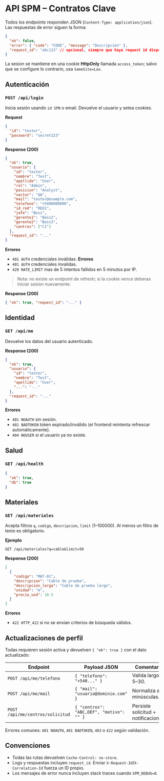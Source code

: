# API SPM – Contratos Clave

Todos los endpoints responden JSON (`Content-Type: application/json`). Las respuestas de error siguen la forma:

```json
{
  "ok": false,
  "error": { "code": "CODE", "message": "Descripción" },
  "request_id": "abc123" // opcional, siempre que haya request id disponible
}
```

La sesion se mantiene en una cookie **HttpOnly** llamada `access_token`; salvo que se configure lo contrario, usa `SameSite=Lax`.

## Autenticación

### `POST /api/login`
Inicia sesión usando `id SPN` o email. Devuelve el usuario y setea cookies.

**Request**
```json
{
  "id": "tester",
  "password": "secret123"
}
```

**Response (200)**
```json
{
  "ok": true,
  "usuario": {
    "id": "tester",
    "nombre": "Test",
    "apellido": "User",
    "rol": "Admin",
    "posicion": "Analyst",
    "sector": "QA",
    "mail": "tester@example.com",
    "telefono": "+5400000000",
    "id_red": "RED1",
    "jefe": "Boss",
    "gerente1": "Boss2",
    "gerente2": "Boss3",
    "centros": ["C1"]
  },
  "request_id": "..."
}
```

**Errores**
- `401 AUTH` credenciales inválidas.
**Errores**
- `401 AUTH` credenciales invalidas.
- `429 RATE_LIMIT` mas de 5 intentos fallidos en 5 minutos por IP.

> Nota: no existe un endpoint de refresh; si la cookie vence deberas iniciar sesion nuevamente.

**Response (200)**
```json
{ "ok": true, "request_id": "..." }
```

## Identidad

### `GET /api/me`
Devuelve los datos del usuario autenticado.

**Response (200)**
```json
{
  "ok": true,
  "usuario": {
    "id": "tester",
    "nombre": "Test",
    "apellido": "User",
    "...": "..."
  },
  "request_id": "..."
}
```

**Errores**
- `401 NOAUTH` sin sesión.
- `401 BADTOKEN` token expirado/inválido (el frontend reintenta refrescar automáticamente).
- `404 NOUSER` si el usuario ya no existe.

## Salud

### `GET /api/health`
```json
{
  "ok": true,
  "db": true
}
```

## Materiales

### `GET /api/materiales`
Acepta filtros `q`, `codigo`, `descripcion`, `limit` (1–100000). Al menos un filtro de texto es obligatorio.

**Ejemplo**
```
GET /api/materiales?q=cable&limit=50
```

**Response (200)**
```json
[
  {
    "codigo": "MAT-01",
    "descripcion": "Cable de prueba",
    "descripcion_larga": "Cable de prueba largo",
    "unidad": "m",
    "precio_usd": 10.5
  }
]
```

**Errores**
- `422 HTTP_422` si no se envían criterios de búsqueda válidos.

## Actualizaciones de perfil

Todas requieren sesión activa y devuelven `{ "ok": true }` con el dato actualizado:

| Endpoint                               | Payload JSON                        | Comentario                        |
|----------------------------------------|-------------------------------------|------------------------------------|
| `POST /api/me/telefono`                | `{ "telefono": "+540..." }`         | Valida largo 5–30.                 |
| `POST /api/me/mail`                    | `{ "mail": "usuario@dominio.com" }` | Normaliza a minúsculas.            |
| `POST /api/me/centros/solicitud`       | `{ "centros": "ABC,DEF", "motivo": "" }` | Persiste solicitud + notificaciones. |

Errores comunes: `401 NOAUTH`, `401 BADTOKEN`, `403` o `422` según validación.

## Convenciones

- Todas las rutas devuelven `Cache-Control: no-store`.
- Logs y respuestas incluyen `request_id`. Enviar `X-Request-Id`/`X-Correlation-Id` fuerza un ID propio.
- Los mensajes de error nunca incluyen stack traces cuando `SPM_DEBUG=0`.
